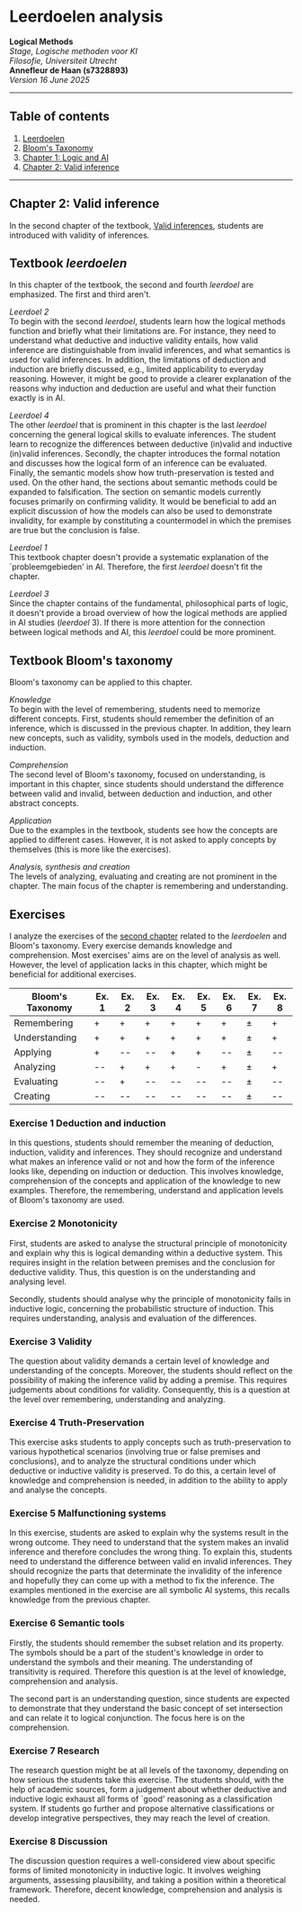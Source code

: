 # Leerdoelen analysis

**Logical Methods**  
*Stage, Logische methoden voor KI*  
*Filosofie, Universiteit Utrecht*  
**Annefleur de Haan (s7328893)**  
*Version 16 June 2025*

---

## Table of contents

1. [Leerdoelen](#leerdoelen)  
2. [Bloom's Taxonomy](#blooms-taxonomy)  
3. [Chapter 1: Logic and AI](#chapter-1-logic-and-ai)  
4. [Chapter 2: Valid inference](#chapter-2-valid-inference)  


---
## Chapter 2: Valid inference

In the second chapter of the textbook, [Valid inferences](https://logicalmethods.ai/textbook/valid-inference/), students are introduced with validity of inferences.

## Textbook *leerdoelen* 

In this chapter of the textbook, the second and fourth *leerdoel* are emphasized. The first and third aren't.

*Leerdoel 2*  
To begin with the second *leerdoel*, students learn how the logical methods function and briefly what their limitations are. For instance, they need to understand what deductive and inductive validity entails, how valid inference are distinguishable from invalid inferences, and what semantics is used for valid inferences. In addition, the limitations of deduction and induction are briefly discussed, e.g., limited applicability to everyday reasoning. However, it might be good to provide a clearer explanation of the reasons why induction and deduction are useful and what their function exactly is in AI.

*Leerdoel 4*  
The other *leerdoel* that is prominent in this chapter is the last *leerdoel* concerning the general logical skills to evaluate inferences. The student learn to recognize the differences between deductive (in)valid and inductive (in)valid inferences. Secondly, the chapter introduces the formal notation and discusses how the logical form of an inference can be evaluated. Finally, the semantic models show how truth-preservation is tested and used. On the other hand, the sections about semantic methods could be expanded to falsification. The section on semantic models currently focuses primarily on confirming validity. It would be beneficial to add an explicit discussion of how the models can also be used to demonstrate invalidity, for example by constituting a countermodel in which the premises are true but the conclusion is false.

*Leerdoel 1*  
This textbook chapter doesn't provide a systematic explanation of the `probleemgebieden' in AI. Therefore, the first *leerdoel* doesn't fit the chapter.

*Leerdoel 3*  
Since the chapter contains of the fundamental, philosophical parts of logic, it doesn't provide a broad overview of how the logical methods are applied in AI studies (*leerdoel* 3). If there is more attention for the connection between logical methods and AI, this *leerdoel* could be more prominent.

## Textbook Bloom's taxonomy

Bloom's taxonomy can be applied to this chapter.

*Knowledge*  
To begin with the level of remembering, students need to memorize different concepts. First, students should remember the definition of an inference, which is discussed in the previous chapter. In addition, they learn new concepts, such as validity, symbols used in the models, deduction and induction.

*Comprehension*  
The second level of Bloom's taxonomy, focused on understanding, is important in this chapter, since students should understand the difference between valid and invalid, between deduction and induction, and other abstract concepts.

*Application*  
Due to the examples in the textbook, students see how the concepts are applied to different cases. However, it is not asked to apply concepts by themselves (this is more like the exercises).

*Analysis, synthesis and creation*  
The levels of analyzing, evaluating and creating are not prominent in the chapter. The main focus of the chapter is remembering and understanding.

## Exercises

I analyze the exercises of the [second chapter](https://logicalmethods.ai/exercises/valid-inference/) related to the *leerdoelen* and Bloom's taxonomy. Every exercise demands knowledge and comprehension. Most exercises' aims are on the level of analysis as well. However, the level of application lacks in this chapter, which might be beneficial for additional exercises.

| **Bloom's Taxonomy** | **Ex. 1** | **Ex. 2** | **Ex. 3** | **Ex. 4** | **Ex. 5** | **Ex. 6** | **Ex. 7** | **Ex. 8** |
|----------------------|-----------|-----------|-----------|-----------|-----------|-----------|-----------|-----------|
| Remembering          | +         | +         | +         | +         | +         | +         | ±         | +         |
| Understanding        | +         | +         | +         | +         | +         | +         | ±         | +         |
| Applying             | +         | --        | --        | +         | +         | --        | ±         | --        |
| Analyzing            | --        | +         | +         | +         | -         | +         | ±         | +         |
| Evaluating           | --        | +         | --        | --        | --        | --        | ±         | --        |
| Creating             | --        | --        | --        | --        | --        | --        | ±         | --        |

### Exercise 1 Deduction and induction

In this questions, students should remember the meaning of deduction, induction, validity and inferences. They should recognize and understand what makes an inference valid or not and how the form of the inference looks like, depending on induction or deduction. This involves knowledge, comprehension of the concepts and application of the knowledge to new examples. Therefore, the remembering, understand and application levels of Bloom's taxonomy are used.

### Exercise 2 Monotonicity

First, students are asked to analyse the structural principle of monotonicity and explain why this is logical demanding within a deductive system. This requires insight in the relation between premises and the conclusion for deductive validity. Thus, this question is on the understanding and analysing level.

Secondly, students should analyse why the principle of monotonicity fails in inductive logic, concerning the probabilistic structure of induction. This requires understanding, analysis and evaluation of the differences.

### Exercise 3 Validity

The question about validity demands a certain level of knowledge and understanding of the concepts. Moreover, the students should reflect on the possibility of making the inference valid by adding a premise. This requires judgements about conditions for validity. Consequently, this is a question at the level over remembering, understanding and analyzing.

### Exercise 4 Truth-Preservation

This exercise asks students to apply concepts such as truth-preservation to various hypothetical scenarios (involving true or false premises and conclusions), and to analyze the structural conditions under which deductive or inductive validity is preserved. To do this, a certain level of knowledge and comprehension is needed, in addition to the ability to apply and analyse the concepts.

### Exercise 5 Malfunctioning systems

In this exercise, students are asked to explain why the systems result in the wrong outcome. They need to understand that the system makes an invalid inference and therefore concludes the wrong thing. To explain this, students need to understand the difference between valid en invalid inferences. They should recognize the parts that determinate the invalidity of the inference and hopefully they can come up with a method to fix the inference. The examples mentioned in the exercise are all symbolic AI systems, this recalls knowledge from the previous chapter.

### Exercise 6 Semantic tools

Firstly, the students should remember the subset relation and its property. The symbols should be a part of the student's knowledge in order to understand the symbols and their meaning. The understanding of transitivity is required. Therefore this question is at the level of knowledge, comprehension and analysis.

The second part is an understanding question, since students are expected to demonstrate that they understand the basic concept of set intersection and can relate it to logical conjunction. The focus here is on the comprehension.

### Exercise 7 Research

The research question might be at all levels of the taxonomy, depending on how serious the students take this exercise. The students should, with the help of academic sources, form a judgement about whether deductive and inductive logic exhaust all forms of `good' reasoning as a classification system. If students go further and propose alternative classifications or develop integrative perspectives, they may reach the level of creation.

### Exercise 8 Discussion

The discussion question requires a well-considered view about specific forms of limited monotonicity in inductive logic. It involves weighing arguments, assessing plausibility, and taking a position within a theoretical framework. Therefore, decent knowledge, comprehension and analysis is needed.
